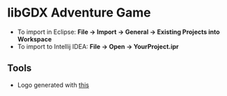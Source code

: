 # libGDX Adventure Game

* To import in Eclipse: **File -> Import -> General -> Existing Projects into Workspace**
* To import to Intellij IDEA: **File -> Open -> YourProject.ipr**

## Tools

* Logo generated with [this](https://flamingtext.com/net-fu/jobs/26091754274902038.html)

